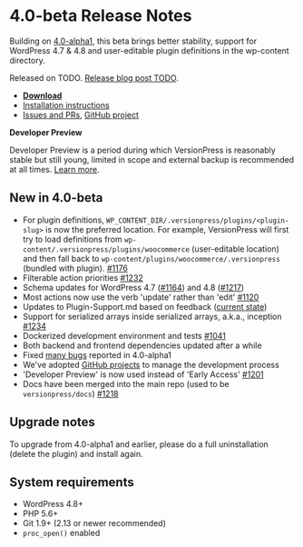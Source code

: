 # 4.0-beta Release Notes

Building on [4.0-alpha1](./4.0-alpha1), this beta brings better stability, support for WordPress 4.7 & 4.8 and user-editable plugin definitions in the wp-content directory.

Released on TODO. [Release blog post TODO](TODO).

- [**Download**](https://github.com/versionpress/versionpress/releases/download/4.0-beta/versionpress-4.0-beta.zip)
- [Installation instructions](https://docs.versionpress.net/en/getting-started/installation-uninstallation)
- [Issues and PRs](https://github.com/versionpress/versionpress/issues?utf8=%E2%9C%93&q=project%3Aversionpress%2Fversionpress%2F2), [GitHub project](https://github.com/versionpress/versionpress/projects/2)


<div class="important">
  <p><strong>Developer Preview</strong></p>
  <p>Developer Preview is a period during which VersionPress is reasonably stable but still young, limited in scope and external backup is recommended at all times. <a href="https://docs.versionpress.net/en/getting-started/about-eap">Learn more</a>.</p>
</div>


## New in 4.0-beta

- For plugin definitions, `WP_CONTENT_DIR/.versionpress/plugins/<plugin-slug>` is now the preferred location. For example, VersionPress will first try to load definitions from `wp-content/.versionpress/plugins/woocommerce` (user-editable location) and then fall back to `wp-content/plugins/woocommerce/.versionpress` (bundled with plugin). [#1176](https://github.com/versionpress/versionpress/issues/1176)
- Filterable action priorities [#1232](https://github.com/versionpress/versionpress/issues/1232)
- Schema updates for WordPress 4.7 ([#1164](https://github.com/versionpress/versionpress/issues/1164)) and 4.8 ([#1217](https://github.com/versionpress/versionpress/issues/1217))
- Most actions now use the verb 'update' rather than 'edit' [#1120](https://github.com/versionpress/versionpress/issues/1120)
- Updates to Plugin-Support.md based on feedback ([current state](https://github.com/versionpress/versionpress/blob/82a3fd4e2a76136278c6a07f100dba8b29850be2/docs/Plugin-Support.md))
- Support for serialized arrays inside serialized arrays, a.k.a., inception [#1234](https://github.com/versionpress/versionpress/issues/1234)
- Dockerized development environment and tests [#1041](https://github.com/versionpress/versionpress/issues/1041)
- Both backend and frontend dependencies updated after a while
- Fixed [many bugs](https://github.com/versionpress/versionpress/issues?q=project%3Aversionpress%2Fversionpress%2F2+sort%3Acreated-desc+label%3Abug) reported in 4.0-alpha1
- We've adopted [GitHub projects](https://github.com/versionpress/versionpress/projects/2) to manage the development process
- 'Developer Preview' is now used instead of 'Early Access' [#1201](https://github.com/versionpress/versionpress/issues/1201)
- Docs have been merged into the main repo (used to be `versionpress/docs`) [#1218](https://github.com/versionpress/versionpress/pull/1218)

## Upgrade notes

To upgrade from 4.0-alpha1 and earlier, please do a full uninstallation (delete the plugin) and install again.

## System requirements

- WordPress 4.8+
- PHP 5.6+
- Git 1.9+ (2.13 or newer recommended)
- `proc_open()` enabled
